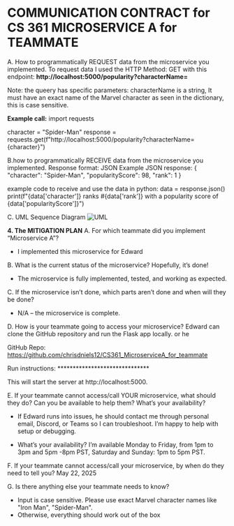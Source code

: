 # COMMUNICATION CONTRACT for CS 361 MICROSERVICE A for TEAMMATE

A. How to programmatically REQUEST data from the microservice you implemented. 
To request data I used the HTTP Method: GET
with this endpoint:
**http://localhost:5000/popularity?characterName=<CharacterName>**

Note: the queery has specific parameters: 
characterName is a string, It must have an exact name of the Marvel character as seen in the dictionary, this is case sensitive.

**Example call:**
import requests

character = "Spider-Man"
response = requests.get(f"http://localhost:5000/popularity?characterName={character}")

B.how to programmatically RECEIVE data from the microservice you implemented.
Response format: JSON
Example JSON response:
{
  "character": "Spider-Man",
  "popularityScore": 98,
  "rank": 1
}

example code to receive and use the data in python:
data = response.json()
print(f"{data['character']} ranks #{data['rank']} with a popularity score of {data['popularityScore']}")

C. UML Sequence Diagram
![UML](https://github.com/user-attachments/assets/b0a17fb4-3594-46da-b00b-037873b5343e)

**4. The MITIGATION PLAN**
A. For which teammate did you implement “Microservice A”?
- I implemented this microservice for Edward

B. What is the current status of the microservice? Hopefully, it’s done!
- The microservice is fully implemented, tested, and working as expected.

C. If the microservice isn’t done, which parts aren’t done and when will they be done?
- N/A – the microservice is complete.

D. How is your teammate going to access your microservice?
Edward can clone the GitHub repository and run the Flask app locally. or he 

GitHub Repo: https://github.com/chrisdniels12/CS361_MicroserviceA_for_teammate

Run instructions: ******************************

This will start the server at http://localhost:5000.


E. If your teammate cannot access/call YOUR microservice, what should they do? Can you be available to help them? What’s your availability?

- If Edward runs into issues, he should contact me through personal email, Discord, or Teams so I can troubleshoot. I’m happy to help with setup or debugging.

-  What’s your availability?
I’m available Monday to Friday, from 1pm to 3pm and 5pm -8pm PST, Saturday and Sunday: 1pm to 5pm PST.


F. If your teammate cannot access/call your microservice, by when do they need to tell you?
May 22, 2025

G. Is there anything else your teammate needs to know?
- Input is case sensitive. Please use exact Marvel character names like "Iron Man", "Spider-Man".
- Otherwise, everything should work out of the box

